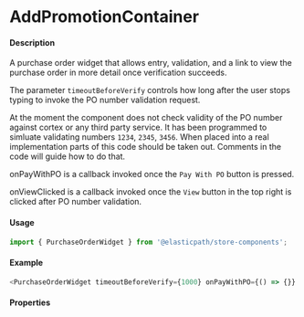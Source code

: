 # AddPromotionContainer

#### Description

A purchase order widget that allows entry, validation, and a link to view the purchase order in more detail once verification succeeds.

The parameter `timeoutBeforeVerify` controls how long after the user stops typing to invoke the PO number validation request.

At the moment the component does not check validity of the PO number against cortex or any third party service.  It has been programmed to simluate validating numbers `1234`, `2345`, `3456`.  When placed into a real implementation parts of this code should be taken out.  Comments in the code will guide how to do that.

onPayWithPO is a callback invoked once the `Pay With PO` button is pressed.

onViewClicked is a callback invoked once the `View` button in the top right is clicked after PO number validation.


#### Usage

```js
import { PurchaseOrderWidget } from '@elasticpath/store-components';
```

#### Example

```js
<PurchaseOrderWidget timeoutBeforeVerify={1000} onPayWithPO={() => {}} onViewClicked={() => {}} />
```

#### Properties

<!-- PROPS -->
